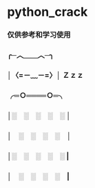 # python_crack
### 仅供参考和学习使用
### ╭─︿＿＿︿─╮
### │〈=－﹏－=〉│ Ｚｚｚ
### ╭═Ｏ════Ｏ═╮
### │░　░　░　░　░ │
### │　░　░　░　░　│
### │░　░　░　░　░ |
### │　░　░　░　░　|
